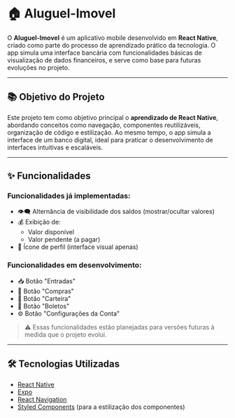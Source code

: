 # 🏠 Aluguel-Imovel

O **Aluguel-Imovel** é um aplicativo mobile desenvolvido em **React Native**, criado como parte do processo de aprendizado prático da tecnologia. 
O app simula uma interface bancária com funcionalidades básicas de visualização de dados financeiros, e serve como base para futuras evoluções no projeto.

---

## 📚 Objetivo do Projeto

Este projeto tem como objetivo principal o **aprendizado de React Native**, abordando conceitos como navegação, componentes reutilizáveis, organização de código e estilização. 
Ao mesmo tempo, o app simula a interface de um banco digital, ideal para praticar o desenvolvimento de interfaces intuitivas e escaláveis.

---

## ✨ Funcionalidades

### Funcionalidades já implementadas:

- 👁️‍🗨️ Alternância de visibilidade dos saldos (mostrar/ocultar valores)
- 💰 Exibição de:
  - Valor disponível
  - Valor pendente (a pagar)
- 👤 Ícone de perfil (interface visual apenas)

### Funcionalidades em desenvolvimento:

- 📥 Botão "Entradas"
- 🛒 Botão "Compras"
- 👛 Botão "Carteira"
- 🧾 Botão "Boletos"
- ⚙️ Botão "Configurações da Conta"


> ⚠️ Essas funcionalidades estão planejadas para versões futuras à medida que o projeto evolui.

---

## 🛠️ Tecnologias Utilizadas

- [React Native](https://reactnative.dev/)
- [Expo](https://expo.dev/)
- [React Navigation](https://reactnavigation.org/)
- [Styled Components](https://styled-components.com/) (para a estilização dos componentes)
